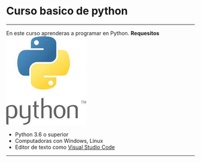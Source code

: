 # Curso basico de python

------------------------
En este curso aprenderas a programar en Python.
**Requesitos**
![Logo de python](Imagenes\descarga.jpg)
- Python 3.6 o superior 
- Computadoras con Windows, Linux
- Editor de texto como [Visual Studio Code](https://code.visualstudio.com/)
------------------



